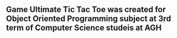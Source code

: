 ## Game Ultimate Tic Tac Toe was created for Object Oriented Programming subject at 3rd term of Computer Science studeis at AGH
